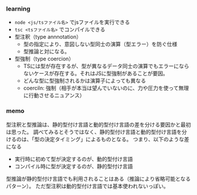 ### learning
- `node <js/tsファイル名>` でjsファイルを実行できる
- `tsc <tsファイル名>` でコンパイルできる
- 型注釈（type annnotation）
    - 型の指定により、意図しない型同士の演算（型エラー）を防ぐ仕様
    - 型推論と対になる。
- 型強制（type coercion）
    - TSには型が存在するが、型が異なるデータ同士の演算でもエラーにならないケースが存在する。それはJSに型強制があることが要因。
    - どんな型に型強制されるかは演算子によっても異なる
    - coerciln: 強制（相手が本当は望んでいないのに、力や圧力を使って無理に行動させるニュアンス）

### memo
型注釈と型推論は、静的型付け言語と動的型付け言語の差を分ける要因かと最初は思った。
調べてみるとそうではなく、静的型付け言語と動的型付け言語を分けるのは、「型の決定タイミング」によるものとなる。
つまり、以下のような差になる
- 実行時に初めて型が決定するのが、動的型付け言語
- コンパイル時に型が決定するのが、静的型付け言語

型推論が静的型付け言語でも利用されることはある（推論により省略可能となるパターン）。
ただ型注釈は動的型付け言語では基本使われないっぽい。
